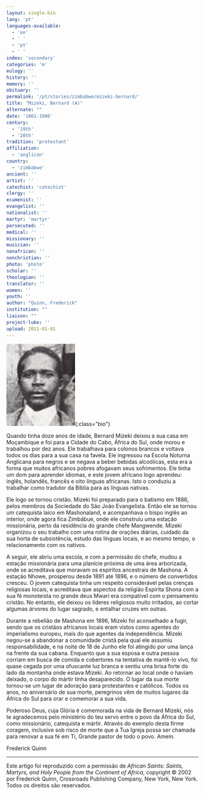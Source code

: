 ```yaml
---
layout: single-bio
lang: 'pt'
languages-available:
  - 'en'
  - ' '
  - 'pt'
  - ' '
index: 'secondary'
categories: 'm'
eulogy: ''
history: ''
memory: ''
obituary: ''
permalink: '/pt/stories/zimbabwe/mizeki-bernard/'
title: "Mizeki, Bernard (A)"
alternate: ""
date: '1861-1906'
century:
  - '19th'
  - '20th'
tradition: 'protestant'
affiliation:
  - 'anglican'
country:
  - 'zimbabwe'
ancient: ''
artist: ''
catechist: 'catechist'
clergy: ''
ecumenist: ''
evangelist: ''
nationalist: ''
martyr: 'martyr'
persecuted: ''
medical: ''
missionary: ''
musician: ''
nonafrican: ''
nonchristian: ''
photo: 'photo'
scholar: ''
theologian: ''
translator: ''
women: ''
youth: ''
author: "Quinn, Frederick"
institution: ""
liaison: ""
project-luke: ''
upload: 2011-01-01
---
```


![Bernard Mizeki](/images/bio-pics/zimbabwe/mizeki-bernard/mizeki-bernard.jpg){:class="bio"}

Quando tinha doze anos de idade, Bernard Mizeki deixou a sua casa em Moçambique e foi para a Cidade do Cabo, África do Sul, onde morou e trabalhou por dez anos. Ele trabalhava para colonos brancos e voltava todos os dias para a sua casa na favela. Ele ingressou na Escola Noturna Anglicana para negros e se negava a beber bebidas alcoólicas, esta era a forma que muitos africanos pobres afogavam seus sofrimentos. Ele tinha um dom para aprender idiomas, e este jovem africano logo aprendeu: inglês, holandês, francês e oito línguas africanas. Isto o conduziu a trabalhar como tradutor da Bíblia para as línguas nativas.

Ele logo se tornou cristão. Mizeki foi preparado para o batismo em 1886, pelos membros da Sociedade do São João Evangelista. Então ele se tornou um catequista laico em Mashonaland, e acompanhava o bispo inglês ao interior, onde agora fica Zimbábue, onde ele construiu uma estação missionária, perto da residência do grande chefe Mangwende. Mizeki organizou o seu trabalho com uma rotina de orações diárias, cuidado da sua horta de subsistência, estudo das línguas locais, e ao mesmo tempo, o relacionamento com os nativos.

A seguir, ele abriu uma escola, e com a permissão do chefe, mudou a estação missionária para uma planície próxima de uma área arborizada, onde se acreditava que moravam os espíritos ancestrais de Mashona. A estação Nhowe, prosperou desde 1891 até 1896, e o número de convertidos cresceu. O jovem catequista tinha um respeito considerável pelas crenças religiosas locais, e acreditava que aspectos da religião Espírita Shona com a sua fé monoteísta no grande deus Mwari era compatível com o pensamento cristão. No entanto, ele deixou os líderes religiosos muito irritados, ao cortar algumas árvores do lugar sagrado, e entalhar cruzes em outras.

Durante a rebelião de Mashona em 1896, Mizeki foi aconselhado a fugir, sendo que os cristãos africanos locais eram vistos como agentes do imperialismo europeu, mais do que agentes da independência. Mizeki negou-se a abandonar a comunidade cristã pela qual ele assumiu responsabilidade, e na noite de 18 de Junho ele foi atingido por uma lança na frente da sua cabana. Enquanto que a sua esposa e outra pessoa corriam em busca de comida e cobertores na tentativa de mantê-lo vivo, foi quase cegada por uma ofuscante luz branca e sentiu uma brisa forte do lado da montanha onde estava Mizeki. Ao retornar ao local onde o haviam deixado, o corpo do mártir tinha desaparecido. O lugar da sua morte tornou-se um lugar de adoração para protestantes e católicos. Todos os anos, no aniversário de sua morte, peregrinos vêm de muitos lugares da África do Sul para orar e comemorar a sua vida.

Poderoso Deus, cuja Glória é comemorada na vida de Bernard Mizeki, nós te agradecemos pelo ministério do teu servo entre o povo da África do Sul, como missionário, catequista e mártir. Através do exemplo desta firme coragem, inclusive sob risco de morte que a Tua Igreja possa ser chamada para renovar a sua fé em Ti,  Grande pastor de todo o povo. Amem.

Frederick Quinn

---

Este artigo foi reproduzido com a permissão de *African Saints: Saints, Martyrs, and Holy People from the Continent of Africa*, copyright © 2002 por Frederick Quinn, Crossroads Publishing Company, New York, New York. Todos os direitos são reservados.
